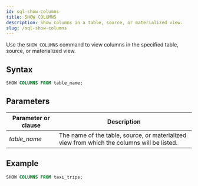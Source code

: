 ```yaml
---
id: sql-show-columns
title: SHOW COLUMNS
description: Show columns in a table, source, or materialized view.
slug: /sql-show-columns
---
```

<head>
  <link rel="canonical" href="https://docs.risingwave.com/docs/current/sql-show-columns/" />
</head>

Use the `SHOW COLUMNS` command to view columns in the specified table, source, or materialized view.

## Syntax

```sql
SHOW COLUMNS FROM table_name;
```




## Parameters
|Parameter or clause        | Description           |
|---------------------------|-----------------------|
|*table_name*                    |The name of the table, source, or materialized view from which the columns will be listed.|


## Example
```sql
SHOW COLUMNS FROM taxi_trips;
```